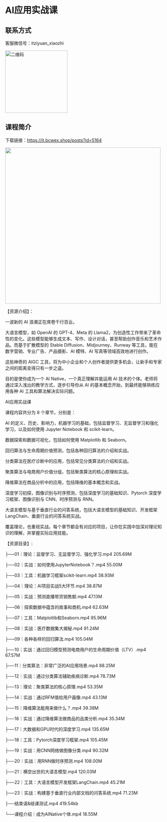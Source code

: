 # AI应用实战课

## 联系方式

客服微信号：itziyuan_xiaozhi

<img src="https://ziyuanyun.oss-cn-guangzhou.aliyuncs.com/common/20240614073449/666b82192834a.jpg" width="200" height="200" alt="二维码">

## 课程简介

下载链接：https://it.bcwex.shop/posts?id=5164

<img src="https://ziyuanyun.oss-cn-guangzhou.aliyuncs.com/yun/20241201155937/674c17692af68.jpg" width="500" alt="">

  【资源介绍】：

 一波新的 AI 浪潮正在席卷千行百业。

 大语言模型，如 OpenAI 的 GPT-4、Meta 的 Llama2，为创造性工作带来了革命性的变化。这些模型能够生成文本、写作、设计对话，甚至帮助创作音乐和艺术作品。而基于扩散模型的 Stable Diffusion、Midjourney、Runway 等工具，能在数字营销、专业广告、产品摄影、AI 模特、AI 写真等领域高效地进行创作。

 这些神奇的 AIGC 工具，将为中小企业和个人创作者提供更多机会，让新手和专家之间的距离变得只有一步之遥。

 目的是使你成为一个 AI Native，一个真正理解并能运用 AI 技术的个体。老师将通过深入浅出的教学方式，逐步引导你从 AI 的基本概念开始，到最终能够熟练应用各种 AI 工具和算法解决实际问题。

 AI应用实战课



 课程内容共分为 8 个章节，分别是：

 AI 的定义、历史、影响力，机器学习的基础，包括监督学习、无监督学习和强化学习，以及如何使用 Jupyter Notebook 和 scikit-learn。

 数据探索和数据可视化，包括如何使用 Matplotlib 和 Seaborn。

 回归算法与生命周期价值预测，包括各种回归算法的介绍和实战。

 分类算法在医疗诊断中的应用，包括常见分类算法的介绍和实战。

 聚类算法与电商用户价值分组，包括聚类算法的核心原理和实战。

 降维算法在商品分析中的应用，包括降维的基本概念和实战。

 深度学习初探，图像识别与时序预测，包括深度学习的基础知识、Pytorch 深度学习框架、图像识别与 CNN、时序预测与 RNN。

 大语言模型与基于垂直行业的问答系统，包括大语言模型的基础知识、开发框架 LangChain、垂直行业的问答系统实战。

 覆盖理论，也重视实战。每个章节都会有对应的项目，让你在实践中加深对理论知识的理解，并掌握实际应用技能。

 【资源目录】:

 ├──01｜理论：监督学习、无监督学习、强化学习.mp4 205.69M

 ├──02｜实战：如何使用JupyterNotebook？.mp4 55.00M

 ├──03｜工具：机器学习框架scikit-learn.mp4 38.93M

 ├──04｜理论：AI项目实战5大环节.mp4 38.87M

 ├──05｜实战：预测直播带货销售额.mp4 47.13M

 ├──06｜探索数据中蕴含的故事和商机.mp4 62.63M

 ├──07｜工具：Matplotlib和Seaborn.mp4 95.96M

 ├──08｜实战：医疗数据集大揭秘.mp4 91.24M

 ├──09｜各种各样的回归算法.mp4 105.04M

 ├──10｜实战：通过回归模型预测电商用户的生命周期价值（LTV）.mp4 67.57M

 ├──11｜分类算法：非常广泛的AI应用场景.mp4 88.25M

 ├──12｜实战：通过分类算法辅助疾病诊断.mp4 78.73M

 ├──13｜理论：聚类算法的核心原理.mp4 53.35M

 ├──14｜实战：通过RFM值给用户画像.mp4 43.13M

 ├──15｜降维算法能用来做什么？.mp4 39.38M

 ├──16｜实战：通过降维算法做商品的品类分析.mp4 35.34M

 ├──17｜大数据和GPU时代的深度学习.mp4 135.65M

 ├──18｜工具：Pytorch深度学习框架.mp4 105.45M

 ├──19｜实战：用CNN网络做图像分类.mp4 90.32M

 ├──20｜实战：用RNN做时序预测.mp4 108.00M

 ├──21｜横空出世的大语言模型.mp4 120.03M

 ├──22｜工具：大语言模型开发框架LangChain.mp4 45.21M

 ├──23｜实战：构建基于垂直行业内部文档的问答系统.mp4 71.23M

 ├──结束语&amp;结课测试.mp4 419.54kb

 └──课程介绍｜成为AINative个体.mp4 18.55M

 &nbsp;

  